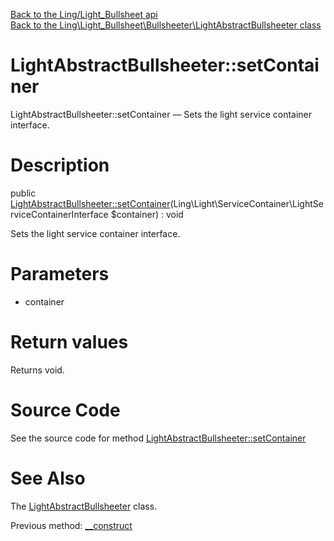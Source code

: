 [Back to the Ling/Light_Bullsheet api](https://github.com/lingtalfi/Light_Bullsheet/blob/master/doc/api/Ling/Light_Bullsheet.md)<br>
[Back to the Ling\Light_Bullsheet\Bullsheeter\LightAbstractBullsheeter class](https://github.com/lingtalfi/Light_Bullsheet/blob/master/doc/api/Ling/Light_Bullsheet/Bullsheeter/LightAbstractBullsheeter.md)


LightAbstractBullsheeter::setContainer
================



LightAbstractBullsheeter::setContainer — Sets the light service container interface.




Description
================


public [LightAbstractBullsheeter::setContainer](https://github.com/lingtalfi/Light_Bullsheet/blob/master/doc/api/Ling/Light_Bullsheet/Bullsheeter/LightAbstractBullsheeter/setContainer.md)(Ling\Light\ServiceContainer\LightServiceContainerInterface $container) : void




Sets the light service container interface.




Parameters
================


- container

    


Return values
================

Returns void.








Source Code
===========
See the source code for method [LightAbstractBullsheeter::setContainer](https://github.com/lingtalfi/Light_Bullsheet/blob/master/Bullsheeter/LightAbstractBullsheeter.php#L36-L39)


See Also
================

The [LightAbstractBullsheeter](https://github.com/lingtalfi/Light_Bullsheet/blob/master/doc/api/Ling/Light_Bullsheet/Bullsheeter/LightAbstractBullsheeter.md) class.

Previous method: [__construct](https://github.com/lingtalfi/Light_Bullsheet/blob/master/doc/api/Ling/Light_Bullsheet/Bullsheeter/LightAbstractBullsheeter/__construct.md)<br>

